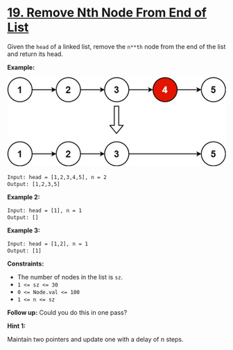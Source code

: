 # [19. Remove Nth Node From End of List](https://leetcode.com/problems/remove-nth-node-from-end-of-list/)

Given the `head` of a linked list, remove the `n**th` node from the end of the list and return its head.

**Example:**

![remove_ex1.jpeg](remove_ex1.jpeg)

    Input: head = [1,2,3,4,5], n = 2
    Output: [1,2,3,5]

**Example 2:**

    Input: head = [1], n = 1
    Output: []

**Example 3:**

    Input: head = [1,2], n = 1
    Output: [1]

**Constraints:**

- The number of nodes in the list is `sz`.
- `1 <= sz <= 30`
- `0 <= Node.val <= 100`
- `1 <= n <= sz`

**Follow up:** Could you do this in one pass?

**Hint 1:**

Maintain two pointers and update one with a delay of n steps.
